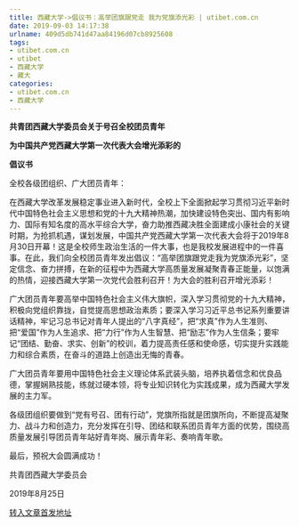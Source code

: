 ```yaml
---
title: 西藏大学->倡议书：高举团旗跟党走 我为党旗添光彩 | utibet.com.cn
date: 2019-09-03 14:17:38
urlname: 409d5db741d47aa84196d07cb8925608
tags: 
- utibet.com.cn
- utibet
- 西藏大学
- 藏大
categories:
- utibet.com.cn
- 西藏大学
---
```



**共青团西藏大学委员会关于号召全校团员青年**

**为中国共产党西藏大学第一次代表大会增光添彩的**

**倡议书**

全校各级团组织、广大团员青年：

在西藏大学改革发展稳定事业进入新时代，全校上下全面掀起学习贯彻习近平新时代中国特色社会主义思想和党的十九大精神热潮，加快建设特色突出、国内有影响力、国际有知名度的高水平综合大学，奋力助推西藏决胜全面建成小康社会的关键时期，为抢抓机遇，谋划发展，中国共产党西藏大学第一次代表大会将于2019年8月30日开幕！这是全校师生政治生活的一件大事，也是我校发展进程中的一件喜事。在此，我们向全校团员青年发出倡议：“高举团旗跟党走我为党旗添光彩”，坚定信念、奋力拼搏，在新的征程中为西藏大学高质量发展凝聚青春正能量，以饱满的热情，迎接西藏大学第一次党代会胜利召开！为大会的胜利召开增光添彩！

广大团员青年要高举中国特色社会主义伟大旗帜，深入学习贯彻党的十九大精神，积极向党组织靠拢，自觉提高思想政治素质；要深入学习习近平总书记系列重要讲话精神，牢记习总书记对青年人提出的“八字真经”，把“求真”作为人生准则、把“爱国”作为人生追求、把“力行”作为人生智慧、把“励志”作为人生信条；要牢记“团结、勤奋、求实、创新”的校训，着力提高责任感和使命感，切实提升实践能力和综合素质，在奋斗的道路上创造出无悔的青春。

广大团员青年要用中国特色社会主义理论体系武装头脑，培养执着信念和优良品德，掌握娴熟技能，练就过硬本领，将专业知识转化为实践成果，成为西藏大学发展的主力军。

各级团组织要做到“党有号召、团有行动”，党旗所指就是团旗所向，不断提高凝聚力、战斗力和创造力，充分发挥在引导、团结和联系团员青年方面的优势，围绕高质量发展引导团员青年站好青年岗、展示青年彩、奏响青年歌。

最后，预祝大会圆满成功！

共青团西藏大学委员会

2019年8月25日





[转入文章首发地址](http://www.utibet.edu.cn/news/article_3_5_15248.html)
